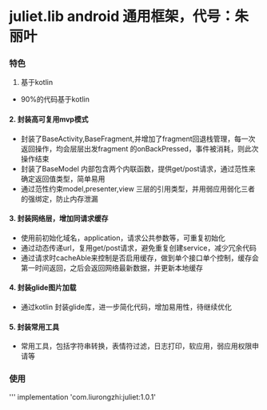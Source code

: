 # juliet.lib android 通用框架，代号：朱丽叶
### 特色
1. 基于kotlin
* 90%的代码基于kotlin
#### 2. 封装高可复用mvp模式 
* 封装了BaseActivity,BaseFragment,并增加了fragment回退栈管理，每一次返回操作，均会层层出发fragment 的onBackPressed，事件被消耗，则此次操作结束  
* 封装了BaseModel 内部包含两个内联函数，提供get/post请求，通过范性来确定返回值类型，简单易用  
* 通过范性约束model,presenter,view 三层的引用类型，并用弱应用弱化三者的强绑定，防止内存泄漏
#### 3. 封装网络层，增加同请求缓存  
* 使用前初始化域名，application，请求公共参数等，可重复初始化
* 通过动态传递url，复用get/post请求，避免重复创建service，减少冗余代码
* 通过请求时cacheAble来控制是否启用缓存，做到单个接口单个控制，缓存会第一时间返回，之后会返回网络最新数据，并更新本地缓存
#### 4. 封装glide图片加载  
* 通过kotlin 封装glide库，进一步简化代码，增加易用性，待继续优化
#### 5. 封装常用工具
* 常用工具，包括字符串转换，表情符过滤，日志打印，软应用，弱应用权限申请等
### 使用  
''' implementation 'com.liurongzhi:juliet:1.0.1'
